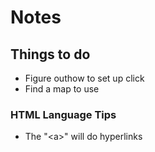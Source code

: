 # Notes

## Things to do
* Figure outhow to set up click
* Find a map to use

### HTML Language Tips
* The "\<a>" will do hyperlinks
